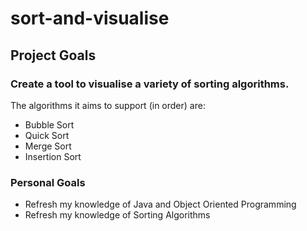 # sort-and-visualise


## Project Goals
### Create a tool to visualise a variety of sorting algorithms.

The algorithms it aims to support (in order) are:
* Bubble Sort
* Quick Sort
* Merge Sort
* Insertion Sort

### Personal Goals

* Refresh my knowledge of Java and Object Oriented Programming
* Refresh my knowledge of Sorting Algorithms



